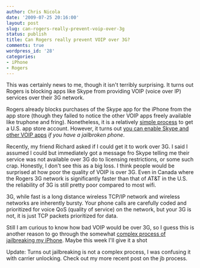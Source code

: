 ```yaml
---
author: Chris Nicola
date: '2009-07-25 20:16:00'
layout: post
slug: can-rogers-really-prevent-voip-over-3g
status: publish
title: Can Rogers really prevent VOIP over 3G?
comments: true
wordpress_id: '28'
categories:
- iPhone
- Rogers
---
```


This was certainly news to me, though it isn't terribly surprising. It turns out Rogers is blocking apps like Skype from providing VOIP (voice over IP) services over their 3G network. 

Rogers already blocks purchases of the Skype app for the iPhone from the app store (though they failed to notice the other VOIP apps freely available like truphone and fring). Nonetheless, it is a relatively [simple process][1] to get a U.S. app store account. However, it turns out [you can enable Skype and other VOIP apps][2] _if you have a jailbroken phone_. 

<!--more-->

Recently, my friend Richard asked if I could get it to work over 3G. I said I assumed I could but immediately got a message fro Skype telling me their service was not available over 3G do to licensing restrictions, or some such crap. Honestly, I don't see this as a big loss. I think people would be surprised at how poor the quality of VOIP is over 3G. Even in Canada where the Rogers 3G network is significantly faster than that of AT&T in the U.S. the reliability of 3G is still pretty poor compared to most wifi. 

3G, while fast is a long distance wireless TCP/IP network and wireless networks are inherently bursty. Your phone calls are carefully coded and prioritized for voice QoS (quality of service) on the network, but your 3G is not, it is just TCP packets prioritized for data. 

Still I am curious to know how bad VOIP would be over 3G, so I guess this is another reason to go through the somewhat [complex process of jailbreaking my iPhone][3]. Maybe this week I'll give it a shot 

Update: Turns out jailbreaking is not a complex process, I was confusing it with carrier unlocking. Check out my more recent post on the jb process. 

   [1]: http://www.iphoneincanada.ca/iphone-news/how-to-set-up-a-us-itunes-account-in-canada-round-2/
   [2]: http://www.iphoneincanada.ca/tips-tricks/how-to-use-skype-over-3g-on-your-iphone/
   [3]: http://blog.iphone-dev.org/

